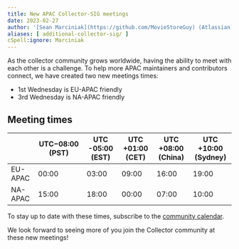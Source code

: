 ```yaml
---
title: New APAC Collector-SIG meetings
date: 2023-02-27
author: '[Sean Marciniak](https://github.com/MovieStoreGuy) (Atlassian)'
aliases: [ additional-collector-sig/ ]
cSpell:ignore: Marciniak
---
```


As the collector community grows worldwide, having the ability to meet with each
other is a challenge. To help more APAC maintainers and contributors connect, we
have created two new meetings times:

- 1st Wednesday is EU-APAC friendly
- 3rd Wednesday is NA-APAC friendly

## Meeting times

|         | UTC−08:00 (PST) | UTC -05:00 (EST) | UTC +01:00 (CET) | UTC +08:00 (China) | UTC +10:00 (Sydney) |
| ------- | -------------------------------------------------- | --------------------------------------------------- | --------------------------------------------------- | ----------------------------------------------------- | ------------------------------------------------------ |
| EU-APAC | 00:00                              | 03:00                               | 09:00                               | 16:00                                 | 19:00                                  |
| NA-APAC | 15:00                              | 18:00                               | 00:00                               | 07:00                                 | 10:00                                  |

To stay up to date with these times, subscribe to the
[community calendar](https://github.com/open-telemetry/community#calendar).

We look forward to seeing more of you join the Collector community at these new
meetings!
